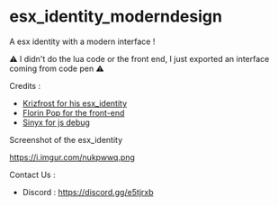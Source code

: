 # esx_identity_moderndesign
 A esx identity with a modern interface !

⚠️ I didn't do the lua code or the front end, I just exported an interface coming from code pen ⚠️

Credits :
- <a href="https://github.com/Krizfrost/esx_civliferp_identity">Krizfrost for his esx_identity</a>
- <a href="https://www.florin-pop.com/">Florin Pop for the front-end</a>
- <a href="http://sinyx.fr/">Sinyx for js debug</a>

 Screenshot of the esx_identity
 
 https://i.imgur.com/nukpwwq.png
 
 Contact Us :
 
 - Discord : https://discord.gg/e5tjrxb
